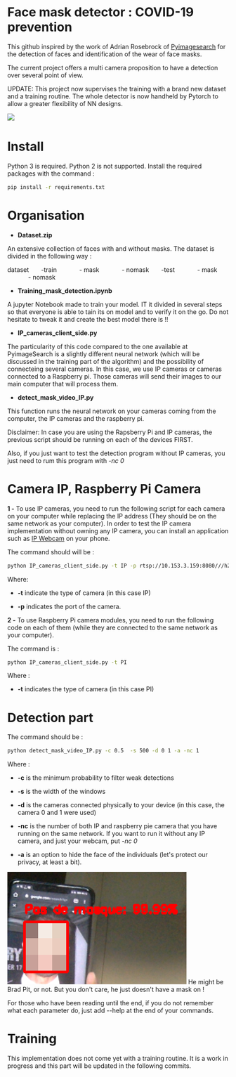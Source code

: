# Face mask detector : COVID-19 prevention

This github inspired by the work of Adrian Rosebrock of [Pyimagesearch](https://www.pyimagesearch.com/) for the detection of faces and identification of the wear of face masks.

The current project offers a multi camera proposition to have a detection over several point of view.

UPDATE: This project now supervises the training with a brand new dataset and a training routine. The whole detector is now handheld by Pytorch to allow a greater flexibility of NN designs. 

![](https://media.giphy.com/media/lQJZDVN4wX8HuAZnke/giphy.gif)

# Install

Python 3 is required. Python 2 is not supported.
Install the required packages with the command :


```sh
pip install -r requirements.txt
```

# Organisation

- **Dataset.zip**

An extensive collection of faces with and without masks. The dataset is divided in the following way :

dataset
&nbsp;&nbsp;&nbsp;&nbsp;&nbsp;&nbsp;-train
&nbsp;&nbsp;&nbsp;&nbsp;&nbsp;&nbsp;&nbsp;&nbsp;&nbsp;&nbsp;&nbsp;&nbsp;- mask
&nbsp;&nbsp;&nbsp;&nbsp;&nbsp;&nbsp;&nbsp;&nbsp;&nbsp;&nbsp;&nbsp;&nbsp;- nomask
&nbsp;&nbsp;&nbsp;&nbsp;&nbsp;&nbsp;-test
&nbsp;&nbsp;&nbsp;&nbsp;&nbsp;&nbsp;&nbsp;&nbsp;&nbsp;&nbsp;&nbsp;&nbsp;- mask
&nbsp;&nbsp;&nbsp;&nbsp;&nbsp;&nbsp;&nbsp;&nbsp;&nbsp;&nbsp;&nbsp;&nbsp;- nomask
- **Training_mask_detection.ipynb**

A jupyter Notebook made to train your model. IT it divided in several steps so that everyone is able to tain its on model and to verify it on the go. Do not hesitate to tweak it and create the best model there is !!

- **IP_cameras_client_side.py**

The particularity of this code compared to the one available at PyimageSearch is a slightly different neural network (which will be discussed in the training part of the algorithm) and the possibility of connecteing several cameras. In this case, we use IP cameras or cameras connected to a Raspberry pi. Those cameras will send their images to our main computer that will process them.

- **detect_mask_video_IP.py**

This function runs the neural network on your cameras coming from the computer, the IP cameras and the raspberry pi.

Disclaimer: In case you are using the Rapsberry Pi and IP cameras, the previous script should be running on each of the devices FIRST.

Also, if you just want to test the detection program without IP cameras, you just need to rum this program with *-nc  0*


# Camera IP, Raspberry Pi Camera

**1 -** To use IP cameras, you need to run the following script for each camera on your computer while replacing the IP address (They should be on the same network as your computer).
In order to test the IP camera implementation without owning any IP camera, you can install an application such as [IP Webcam](https://play.google.com/store/apps/details?id=com.pas.webcam&hl=en) on your phone. 

The command should will be : 

```sh
python IP_cameras_client_side.py -t IP -p rtsp://10.153.3.159:8080///h264_ulaw.sd
```

Where:

* **-t** indicate the type of camera (in this case IP) 

* **-p** indicates the port of the camera.

**2 -** To use Raspberry Pi camera modules, you need to run the following code on each of them (while they are connected to the same network as your computer).

The command is :

```sh
python IP_cameras_client_side.py -t PI
```

Where :
* **-t** indicates the type of camera (in this case PI)



# Detection part

The command should be : 

```sh
python detect_mask_video_IP.py -c 0.5  -s 500 -d 0 1 -a -nc 1
```

Where :

* **-c** is the minimum probability to filter weak detections

* **-s** is the width of the windows 

* **-d** is the cameras connected physically to your device (in this case, the camera 0 and 1 were used)

* **-nc** is the number of both IP and raspberry pie camera that you have running on the same network. If you want to run it without any IP camera, and just your webcam, put *-nc 0*

* **-a** is an option to hide the face of the individuals (let's protect our privacy, at least a bit).

![](ressources/brad_pit.png)
    He might be Brad Pit, or not. But you don't care, he just doesn't have a mask on !



For those who have been reading until the end, if you do not remember what each parameter do, just add --help at the end of your commands.


# Training

This implementation does not come yet with a training routine. It is a work in progress and this part will be updated in the following commits.